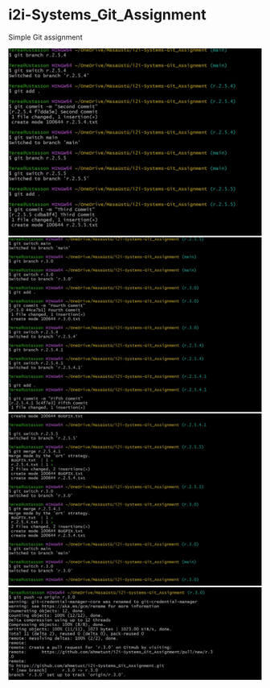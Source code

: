 # i2i-Systems_Git_Assignment

Simple Git assignment

![ss1](https://github.com/ahmetust/i2i-Systems_Assignments/blob/master/i2i-Systems_Git_Assignment/i2i-Systems_Git_Assignment/Screenshots/Screenshot_1.JPG)
![ss2](https://github.com/ahmetust/i2i-Systems_Assignments/blob/master/i2i-Systems_Git_Assignment/i2i-Systems_Git_Assignment/Screenshots/Screenshot_2.JPG)
![ss3](https://github.com/ahmetust/i2i-Systems_Assignments/blob/master/i2i-Systems_Git_Assignment/i2i-Systems_Git_Assignment/Screenshots/Screenshot_3.JPG)
![ss4](https://github.com/ahmetust/i2i-Systems_Assignments/blob/master/i2i-Systems_Git_Assignment/i2i-Systems_Git_Assignment/Screenshots/Screenshot_4.JPG)
